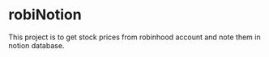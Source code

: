 # robiNotion
This project is to get stock prices from robinhood account and note them in notion database.
